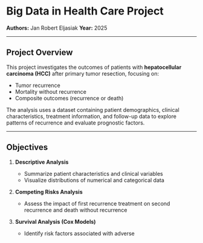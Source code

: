 # Big Data in Health Care Project

**Authors:** Jan Robert Eljasiak
**Year:** 2025  

---

## Project Overview

This project investigates the outcomes of patients with **hepatocellular carcinoma (HCC)** after primary tumor resection, focusing on:

- Tumor recurrence  
- Mortality without recurrence  
- Composite outcomes (recurrence or death)  

The analysis uses a dataset containing patient demographics, clinical characteristics, treatment information, and follow-up data to explore patterns of recurrence and evaluate prognostic factors.

---

## Objectives

1. **Descriptive Analysis**  
   - Summarize patient characteristics and clinical variables  
   - Visualize distributions of numerical and categorical data  

2. **Competing Risks Analysis**  
   - Assess the impact of first recurrence treatment on second recurrence and death without recurrence  

3. **Survival Analysis (Cox Models)**  
   - Identify risk factors associated with adverse
